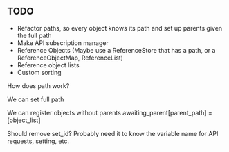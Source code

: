 
## TODO

* Refactor paths, so every object knows its path and set up parents given the full path
* Make API subscription manager
* Reference Objects (Maybe use a ReferenceStore that has a path, or a ReferenceObjectMap, ReferenceList)
* Reference object lists
* Custom sorting

How does path work?

We can set full path

We can register objects without parents awaiting_parent[parent_path] = [object_list]

Should remove set_id? Probably need it to know the variable name for API requests, setting, etc.